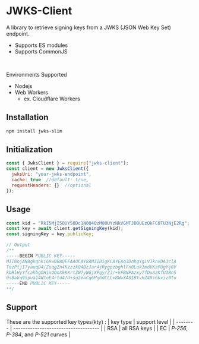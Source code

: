# JWKS-Client

A library to retrieve signing keys from a JWKS (JSON Web Key Set) endpoint.

- Supports ES modules
- Supports CommonJS

<br>

Environments Supported

- Nodejs
- Web Workers
  - ex. Cloudflare Workers

## Installation

```sh
npm install jwks-slim
```

## Initialization

```js
const { JwksClient } = require("jwks-client");
const client = new JwksClient({
  jwksUri: "your-jwks-endpoint",
  cache: true  //default: true,
  requestHeaders: {}  //optional
});
```

## Usage

```js
const kid = "RkI5MjI5OUY5ODc1N0Q4QzM0OUYzNkVGMTJDOUEzQkFCOTU3NjE2Rg";
const key = await client.getSigningKey(kid);
const signingKey = key.publicKey;

// Output
/**
-----BEGIN PUBLIC KEY-----
MIIBojANBgkqhkiG9w0BAQEFAAOCAY8AMIIBigKCAYEAq3DnhgYgLVJknvDA3clA
TozPtjI7yauqD4/ZuqgZn4KzzzkQ4BzJar4jRygpzbghlFn0Luk1mdVKzPUgYj0V
kbRlHyYfcahbgOHixOOnXkKXrtZW7yWGjXPqy/ZJ/+kFBNPAzxy7fDuAzKfU3Rn5
0sBakg95pua14W1oE4rtd4/U+sg2maCq6HgGdCLLxRWwXA8IBtvHZ48i6kxiz9tu
-----END PUBLIC KEY-----
**/

```

## Support

These are the supported key types(kty) :
| key type | support level                        |
| -------- | ------------------------------------ |
| RSA      | all RSA keys                         |
| EC       | _P-256_, _P-384_, and _P-521_ curves |